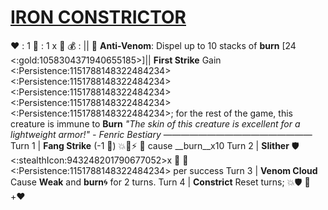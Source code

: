 # [**__IRON CONSTRICTOR__**](<https://www.youtube.com/watch?v=2sWn3wiqGJ0>) 
❤️ : 1
🔷 : 1 x 👥
💰 : || 🧪  **Anti-Venom**: Dispel up to 10 stacks of __burn__ [24 <:gold:1058304371940655185>]||
**First Strike** Gain <:Persistence:1151788148322484234><:Persistence:1151788148322484234><:Persistence:1151788148322484234><:Persistence:1151788148322484234><:Persistence:1151788148322484234>; for the rest of the game, this creature is immune to __Burn__
*"The skin of this creature is excellent for a lightweight armor!" - Fenric Bestiary*
—————————————————
Turn 1  | **Fang Strike** (-1 🔷) 💥🚫⚡ 🔀 cause __burn__x10
Turn 2 | **Slither**  🛡️<:stealthIcon:943248201790677052>x 👥 🔀 <:Persistence:1151788148322484234> per success 
Turn 3 | **Venom Cloud** Cause __Weak__ and __burn__🌀 for 2 turns.
Turn 4 | **Constrict** Reset turns; 💥🛡️ 🔀 +❤️
